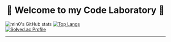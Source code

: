 <div align="center">

# 🌟 Welcome to my Code Laboratory 🌟
</div>


![min0's GitHub stats](https://github-readme-stats.vercel.app/api?username=coliny123&show_icons=true&theme=darka&count_private=true) 
[![Top Langs](https://github-readme-stats.vercel.app/api/top-langs/?username=coliny123&size_weight=0.5&count_weight=0.5&layout=compact&exclude_repo=K-Empowerment-Software-Bootcamp)](https://github.com/anuraghazra/github-readme-stats)    
[![Solved.ac Profile](http://mazassumnida.wtf/api/generate_badge?boj=dh990921)](https://solved.ac/dh990921)

----

<!--
**coliny123/coliny123** is a ✨ _special_ ✨ repository because its `README.md` (this file) appears on your GitHub profile.

Here are some ideas to get you started:

- 🔭 I’m currently working on ...
- 🌱 I’m currently learning ...
- 👯 I’m looking to collaborate on ...
- 🤔 I’m looking for help with ...
- 💬 Ask me about ...
- 📫 How to reach me: ...
- 😄 Pronouns: ...
- ⚡ Fun fact: ...
-->
